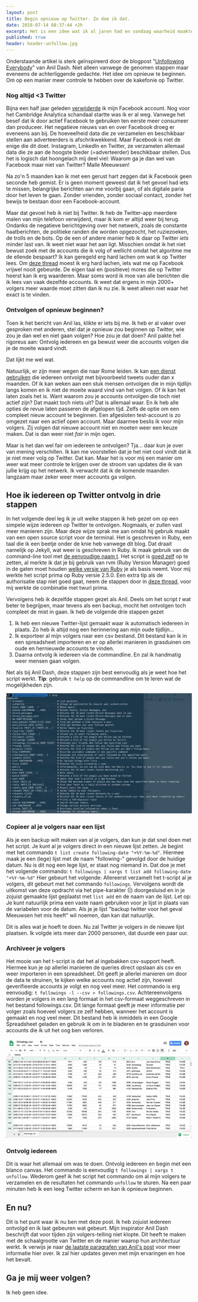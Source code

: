 ```yaml
---
layout: post
title: Begin opnieuw op Twitter. Zo doe ik dat.
date: 2018-07-14 08:37:44 +2h
excerpt: Het is een idee wat ik al jaren had en vandaag waarheid maakte. Ik ben iedereen ontvolgd op Twitter en opnieuw mensen gaan volgen. Waarom en hoe? Lees verder...
published: true
header: header-unfollow.jpg
---
```

Onderstaande artikel is sterk geïnspireerd door de blogpost "[Unfollowing Everybody](http://anildash.com/2018/07/13/unfollowing-everybody/)" van Anil Dash. Niet alleen vanwege de genomen stappen maar eveneens de achterliggende gedachte. Het idee om opnieuw te beginnen. Om op een manier meer controle te hebben over de kakefonie op Twitter.

### Nog altijd <3 Twitter

Bijna een half jaar geleden [verwijderde](/mijn-facebook-account-is-echt-weg/) ik mijn Facebook account. Nog voor het Cambridge Analytica schandaal startte was ik er al weg. Vanwege het besef dat ik door actief Facebook te gebruiken ten eerste meer consumeer dan produceer. Het negatieve nieuws van en over Facebook droeg er eveneens aan bij. De hoeveelheid data die ze verzamelen en beschikbaar stellen aan adverteerders is afschrikwekkend. Maar Facebook is niet de enige die dit doet. Instagram, LinkedIn en Twitter, ze verzamelen allemaal data die ze aan de hoogste bieder (=adverteerder) beschikbaar stellen. Dus het is logisch dat hoongelach mij deel viel: Waarom ga je dan wel van Facebook maar niet van Twitter? Malle Meeuwsen! 

Na zo'n 5 maanden kan ik met een gerust hart zeggen dat ik Facebook geen seconde heb gemist. Er is geen moment geweest dat ik het gevoel had iets te missen, belangrijke berichten aan me voorbij gaan, of als digitale paria door het leven te gaan. Zonder vrienden, zonder sociaal contact, zonder het bewijs te bestaan door een Facebook-account. 

Maar dat gevoel heb ik niet bij Twitter. Ik heb de Twitter-app meerdere malen van mijn telefoon verwijderd, maar ik kom er altijd weer bij terug. Ondanks de negatieve berichtgeving over het netwerk, zoals de constante haatberichten, de politieke randen die worden opgezocht, het ruziezoeken, de trolls en de bots. Op de een of andere manier heb ik daar op Twitter _iets_ minder last van. Ik weet niet waar het aan ligt. Misschien omdat ik het niet bewust zoek met de accounts die ik volg of wellicht omdat het algoritme me de ellende bespaart? 
Ik kan geregeld erg hard lachen om wat ik op Twitter lees. Om [deze thread](https://twitter.com/SaltInMyTea/status/1017676347290705920) moest ik erg hard lachen, iets wat me op Facebook vrijwel nooit gebeurde. De eigen taal en (positieve) mores die op Twitter heerst kan ik erg waarderen. Maar soms word ik moe van alle berichten die ik lees van vaak dezelfde accounts. Ik weet dat ergens in mijn 2000+ volgers meer waarde moet zitten dan ik nu zie. Ik weet alleen niet waar het exact is te vinden. 

### Ontvolgen of opnieuw beginnen?
Toen ik het bericht van Anil las, klikte er iets bij me. Ik heb er al vaker over gesproken met anderen, stel dat je opnieuw zou beginnen op Twitter, wie zou je dan wel en niet gaan volgen? Hoe zou je dat doen? Anil pakte het rigoreus aan: Ontvolg iedereen en ga bewust weer die accounts volgen die je de moeite waard vindt. 

Dat lijkt me wel wat.

Natuurlijk, er zijn meer wegen die naar Rome leiden. Ik kan [een dienst gebruiken](https://follows.com/blog/2017/01/twitter-tools-unfollowing) die iedereen ontvolgt met bijvoorbeeld tweets ouder dan x maanden. Of ik kan weken aan een stuk mensen ontvolgen die in mijn tijdlijn langs komen en ik niet de moeite waard vind van het volgen. Of ik kan het laten zoals het is. Want waarom zou je accounts ontvolgen die toch niet actief zijn? Dat maakt toch niets uit?
Dat is allemaal waar. En ik heb alle opties de revue laten passeren de afgelopen tijd. Zelfs de optie om een compleet nieuw account te beginnen. Een afgesloten test-account is zo omgezet naar een actief open account. Maar daarmee beslis ik voor mijn volgers. Zij volgen dat nieuwe account niet en moeten weer een keuze maken. Dat is dan weer niet _fair_ in mijn ogen. 

Maar is het dan wel fair om iedereen te ontvolgen? Tja... daar kun je over van mening verschillen. Ik kan me voorstellen dat je het niet cool vindt dat ik je niet meer volg op Twitter. Dat kan. Maar het is voor mij een manier om weer wat meer controle te krijgen over de stroom van updates die ik van jullie krijg op het netwerk. Ik verwacht dat ik de komende maanden langzaam maar zeker weer meer accounts ga volgen. 

## Hoe ik iedereen op Twitter ontvolg in drie stappen

In het volgende deel leg ik je uit welke stappen ik heb gezet om op een simpele wijze iedereen op Twitter te ontvolgen. Nogmaals, er zullen vast meer manieren zijn. Maar deze wijze sprak me aan omdat hij gebruik maakt van een open source script voor de terminal. Het is geschreven in Ruby, een taal die ik een beetje onder de knie heb vanwege dit blog. Dat draait namelijk op Jekyll, wat weer is geschreven in Ruby. Ik maak gebruik van de command-line tool met [de eenvoudige naam t](https://github.com/sferik/t). Het script is [goed zelf](https://github.com/sferik/t#dependencies) op te zetten, al merkte ik dat je bij gebruik van rvm (Ruby Version Manager) goed in de gaten moet houden [welke versie van Ruby](https://github.com/sferik/t#supported-ruby-versions) je als basis neemt. Voor mij werkte het script prima op Ruby versie 2.5.0. Een extra tip als de authorisatie stap niet goed gaat, neem de stappen door in [deze thread](https://github.com/sferik/twitter/issues/878#issuecomment-401299182), voor mij werkte de combinatie met twurl prima. 

Vervolgens heb ik dezelfde stappen gezet als Anil. Deels om het script _t_ wat beter te begrijpen, maar tevens als een backup, mocht het ontvolgen toch compleet de mist in gaan. Ik heb de volgende drie stappen gezet

1. Ik heb een nieuwe Twitter-lijst gemaakt waar ik automatisch iedereen in plaats. Zo heb ik altijd nog een herinnering aan mijn oude tijdlijn...
2. Ik exporteer al mijn volgers naar een csv bestand. Dit bestand kan ik in een spreadsheet importeren en er op allerlei manieren in grasduinen om oude en hernieuwde accounts te vinden.
3. Daarna ontvolg ik iedereen via de commandline. En zal ik handmatig weer mensen gaan volgen. 

Net als bij Anil Dash, deze stappen zijn best eenvoudig als je weet hoe het script werkt. **Tip**: gebruik `t help` op de commandline om te leren wat de mogelijkheden zijn. 

![<>](/images/tcli.jpg)

### Copieer al je volgers naar een lijst 
Als je een backup wilt maken van al je volgers, dan kun je dat snel doen met het script. Je kunt al je volgers direct in een nieuwe lijst zetten. Je begint met het commando `t list create following-date "+%Y-%m-%d"`. Hiermee maak je een (lege) lijst met de naam "following-" gevolgd door de huidige datum. Nu is dit nog een lege lijst, er staat nog niemand in. Dat doe je met het volgende commando: `t followings | xargs t list add following-date "+%Y-%m-%d"` Hier gebeurt het volgende: Allereerst verzamelt het t-script al je volgers, dit gebeurt met het commando `followings`. Vervolgens wordt de uitkomst van deze opdracht via het pipe-karakter (|) doorgesluisd en in je zojuist gemaakte lijst geplaatst met `list add` en de naam van de lijst. Let op: Je kunt natuurlijk prima een vaste naam gebruiken voor je lijst in plaats van de variabelen voor de datum. Als je je lijst "backup twitter voor het geval Meeuwsen het mis heeft" wil noemen, dan kan dat natuurlijk. 

Dit is alles wat je hoeft te doen. Nu zal Twitter je volgers in de nieuwe lijst plaatsen. Ik volgde iets meer dan 2000 personen, dat duurde een paar uur.

### Archiveer je volgers
Het mooie van het t-script is dat het al ingebakken csv-support heeft. Hiermee kun je op allerlei manieren de queries direct opslaan als csv en weer importeren in een spreadsheet. Dit geeft je allerlei manieren om door de data te struinen, te kijken welke accounts nog actief zijn, hoeveel geverifieerde accounts je volgt en nog veel meer. Het commando is erg eenvoudig: `t followings -l --csv > followings.csv`. Achtereenvolgens worden je volgers in een lang formaat in het csv-formaat weggeschreven in het bestand followings.csv. Dit lange formaat geeft je meer informatie per volger zoals hoeveel volgers ze zelf hebben, wanneer het account is gemaakt en nog veel meer. 
Dit bestand heb ik inmiddels in een Google Spreadsheet geladen en gebruik ik om in te bladeren en te grasduinen voor accounts die ik uit het oog ben verloren. 

![<>](/images/followings.jpg)

### Ontvolg iedereen

Dit is waar het allemaal om was te doen. Ontvolg iedereen en begin met een blanco canvas. Het commando is eenvoudig `t followings | xargs t unfollow`. Wederom geef ik het script het commando om al mijn volgers te verzamelen en de resultaten het commando `unfollow` te sturen. Na een paar minuten heb ik een leeg Twitter scherm en kan ik opnieuw beginnen. 

## En nu?
Dit is het punt waar ik nu ben met deze post. Ik heb zojuist iedereen ontvolgd en ik laat gebeuren wat gebeurt. Mijn inspirator Anil Dash beschrijft dat voor tijden zijn volgers-telling niet klopte. Dit heeft te maken met de schaalgrootte van Twitter en de manier waarop hun architectuur werkt. Ik verwijs je naar [de laatste paragrafen van Anil's post](http://anildash.com/2018/07/13/unfollowing-everybody/) voor meer informatie hier over. Ik zal hier updates geven met mijn ervaringen en hoe het bevalt. 

## Ga je mij weer volgen? 
Ik heb geen idee. 